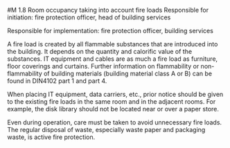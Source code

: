 #M 1.8 Room occupancy taking into account fire loads
Responsible for initiation: fire protection officer, head of building services

Responsible for implementation: fire protection officer, building services

A fire load is created by all flammable substances that are introduced into the building. It depends on the quantity and calorific value of the substances. IT equipment and cables are as much a fire load as furniture, floor coverings and curtains. Further information on flammability or non-flammability of building materials (building material class A or B) can be found in DIN4102 part 1 and part 4.

When placing IT equipment, data carriers, etc., prior notice should be given to the existing fire loads in the same room and in the adjacent rooms. For example, the disk library should not be located near or over a paper store.

Even during operation, care must be taken to avoid unnecessary fire loads. The regular disposal of waste, especially waste paper and packaging waste, is active fire protection.



